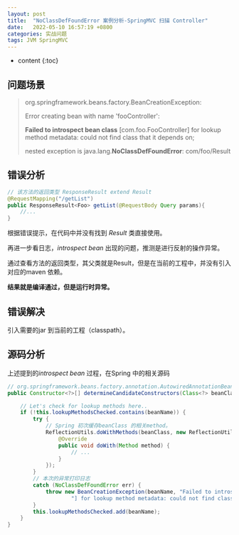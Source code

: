 ```yaml
---
layout: post
title:  "NoClassDefFoundError 案例分析-SpringMVC 扫描 Controller"
date:   2022-05-10 16:57:19 +0800
categories: 实战问题
tags: JVM SpringMVC
---
```

* content
{:toc}

## 问题场景

> org.springframework.beans.factory.BeanCreationException: 
> 
> Error creating bean with name 'fooController': 
> 
> **Failed to introspect bean class** [com.foo.FooController] for lookup method metadata: could not find class that it depends on; 
> 
> nested exception is java.lang.**NoClassDefFoundError**: com/foo/Result

## 错误分析

```java
// 该方法的返回类型 ResponseResult extend Result
@RequestMapping("/getList")
public ResponseResult<Foo> getList(@RequestBody Query params){
	//...
}
```

根据错误提示，在代码中并没有找到 *Result* 类直接使用。

再进一步看日志，*introspect bean* 出现的问题，推测是进行反射的操作异常。

通过查看方法的返回类型，其父类就是Result，但是在当前的工程中，并没有引入对应的maven 依赖。

**结果就是编译通过，但是运行时异常。**

## 错误解决

引入需要的jar 到当前的工程（classpath）。

## 源码分析

上述提到的*introspect bean* 过程，在Spring 中的相关源码

```java
// org.springframework.beans.factory.annotation.AutowiredAnnotationBeanPostProcessor
public Constructor<?>[] determineCandidateConstructors(Class<?> beanClass, final String beanName) {

	// Let's check for lookup methods here..
	if (!this.lookupMethodsChecked.contains(beanName)) {
		try {
            // Spring 初次缓存beanClass 的相关method。
			ReflectionUtils.doWithMethods(beanClass, new ReflectionUtils.MethodCallback() {
				@Override
				public void doWith(Method method) {
					// ...
				}
			});
		}
        // 本次的异常打印日志
		catch (NoClassDefFoundError err) {
			throw new BeanCreationException(beanName, "Failed to introspect bean class [" + beanClass.getName() +
					"] for lookup method metadata: could not find class that it depends on", err);
		}
		this.lookupMethodsChecked.add(beanName);
	}
}
```




















